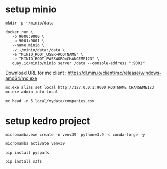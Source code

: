 # setup minio

```
mkdir -p ~/minio/data

docker run \
   -p 9000:9000 \
   -p 9001:9001 \
   --name minio \
   -v ~/minio/data:/data \
   -e "MINIO_ROOT_USER=ROOTNAME" \
   -e "MINIO_ROOT_PASSWORD=CHANGEME123" \
   quay.io/minio/minio server /data --console-address ":9001"
```

Download URL for mc client : https://dl.min.io/client/mc/release/windows-amd64/mc.exe
```
mc.exe alias set local http://127.0.0.1:9000 ROOTNAME CHANGEME123
mc.exe admin info local

mc head -n 5 local/mydata/companies.csv
```

# setup kedro project

```
micromamba.exe create -n venv39  python=3.9 -c conda-forge -y

micromamba activate venv39

pip install pyspark

pip install s3fs
```